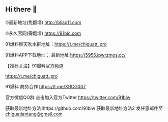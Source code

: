 ## Hi there 👋

<!--
**91baoliaoABC/91baoliaoABC** is a ✨ _special_ ✨ repository because its `README.md` (this file) appears on your GitHub profile.

Here are some ideas to get you started:

- 🔭 I’m currently working on ...
- 🌱 I’m currently learning ...
- 👯 I’m looking to collaborate on ...
- 🤔 I’m looking for help with ...
- 💬 Ask me about ...
- 📫 How to reach me: ...
- 😄 Pronouns: ...
- ⚡ Fun fact: ...
-->


⏰最新地址(免翻墙) http://bliao11.com

⏰永久官网(需翻墙) https://91blc.com

91爆料聊天吹水群地址：https://t.me/chiguatt_pro

91爆料APP下载地址： 最新地址 https://5955.ipwrzmos.cc/

【推荐关注】91爆料官方频道

https://t.me/chiguatt_pro

91爆料 商务合作 https://t.me/XRCG007

官方微信QQ群 点击加入官方Twitter https://twitter.com/91blw

获取最新地址方法1https://github.com/91blw 获取最新地址方法2 发任意邮件至 chiguatiantang@gmail.com
